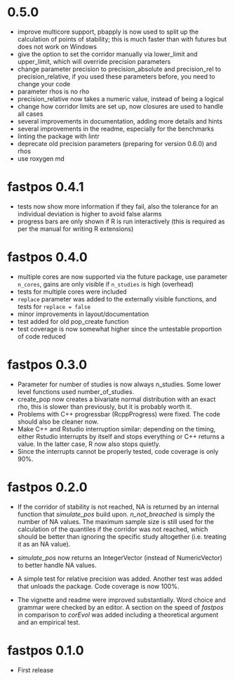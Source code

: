 # 0.5.0

* improve multicore support, pbapply is now used to split up the calculation of points of stability; this is much faster than with futures but does not work on Windows
* give the option to set the corridor manually via lower_limit and upper_limit, which will override precision parameters
* change parameter precision to precision_absolute and precision_rel to precision_relative, if you used these parameters before, you need to change your code
* parameter rhos is no rho
* precision_relative now takes a numeric value, instead of being a logical
* change how corridor limits are set up, now closures are used to handle all cases
* several improvements in documentation, adding more details and hints
* several improvements in the readme, especially for the benchmarks
* linting the package with lintr
* deprecate old precision parameters (preparing for version 0.6.0) and rhos
* use roxygen md

# fastpos 0.4.1

* tests now show more information if they fail, also the tolerance for an
individual deviation is higher to avoid false alarms
* progress bars are only shown if R is run interactively (this is required as
per the manual for writing R extensions)

# fastpos 0.4.0

* multiple cores are now supported via the future package, use parameter 
`n_cores`, gains are only visible if `n_studies` is high (overhead)
* tests for multiple cores were included
* `replace` parameter was added to the externally visible functions, and tests
for `replace = false`
* minor improvements in layout/documentation
* test added for old pop_create function
* test coverage is now somewhat higher since the untestable proportion of code
reduced

# fastpos 0.3.0

* Parameter for number of studies is now always n_studies. Some lower level
functions used number_of_studies.
* create_pop now creates a bivariate normal distribution with an exact rho, this
is slower than previously, but it is probably worth it.
* Problems with C++ progressbar (RcppProgress) were fixed. The code should also
be cleaner now. 
* Make C++ and Rstudio interruption similar: depending on the
timing, either Rstudio interrupts by itself and stops everything or C++ returns
a value. In the latter case, R now also stops quietly.
* Since the interrupts cannot be properly tested, code coverage is only 90%.

# fastpos 0.2.0

* If the corridor of stability is not reached, NA is returned by an internal
function that *simulate_pos* build upon. *n_not_breached* is simply the number of
NA values. The maximum sample size is still used for the calculation of the
quantiles if the corridor was not reached, which should be better than ignoring
the specific study altogether (i.e. treating it as an NA value). 

* *simulate_pos* now returns an IntegerVector (instead of NumericVector) to
better handle NA values.

* A simple test for relative precision was added. Another test was added that
unloads the package. Code coverage is now 100%.

* The vignette and readme were improved substantially. Word choice and grammar
were checked by an editor. A section on the speed of *fastpos* in comparison to
*corEvol* was added including a theoretical argument and an empirical test.

# fastpos 0.1.0

* First release